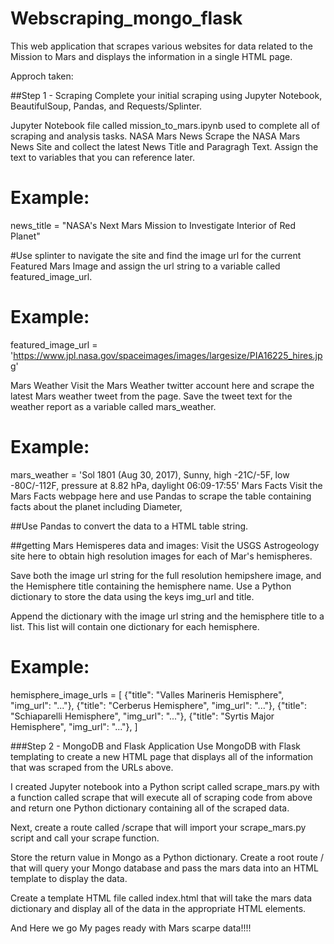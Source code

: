 # Webscraping_mongo_flask

This  web application that scrapes various websites for data related to the Mission to Mars and displays the information in a single HTML page. 

Approch taken:

##Step 1 - Scraping
Complete your initial scraping using Jupyter Notebook, BeautifulSoup, Pandas, and Requests/Splinter.

Jupyter Notebook file called mission_to_mars.ipynb used to complete all of scraping and analysis tasks.
NASA Mars News
Scrape the NASA Mars News Site and collect the latest News Title and Paragragh Text. Assign the text to variables that you can reference later.
# Example:
news_title = "NASA's Next Mars Mission to Investigate Interior of Red Planet"

#Use splinter to navigate the site and find the image url for the current Featured Mars Image and assign the url string to a variable called featured_image_url.
# Example:
featured_image_url = 'https://www.jpl.nasa.gov/spaceimages/images/largesize/PIA16225_hires.jpg'

Mars Weather
Visit the Mars Weather twitter account here and scrape the latest Mars weather tweet from the page. Save the tweet text for the weather report as a variable called mars_weather.
# Example:
mars_weather = 'Sol 1801 (Aug 30, 2017), Sunny, high -21C/-5F, low -80C/-112F, pressure at 8.82 hPa, daylight 06:09-17:55'
Mars Facts
Visit the Mars Facts webpage here and use Pandas to scrape the table containing facts about the planet including Diameter, 

##Use Pandas to convert the data to a HTML table string.

##getting Mars Hemisperes data and images:
Visit the USGS Astrogeology site here to obtain high resolution images for each of Mar's hemispheres.

Save both the image url string for the full resolution hemipshere image, and the Hemisphere title containing the hemisphere name. 
Use a Python dictionary to store the data using the keys img_url and title.

Append the dictionary with the image url string and the hemisphere title to a list. This list will contain one dictionary for each hemisphere.

# Example:
hemisphere_image_urls = [
    {"title": "Valles Marineris Hemisphere", "img_url": "..."},
    {"title": "Cerberus Hemisphere", "img_url": "..."},
    {"title": "Schiaparelli Hemisphere", "img_url": "..."},
    {"title": "Syrtis Major Hemisphere", "img_url": "..."},
]


###Step 2 - MongoDB and Flask Application
Use MongoDB with Flask templating to create a new HTML page that displays all of the information that was scraped from the URLs above.

I created Jupyter notebook into a Python script called scrape_mars.py with a function called scrape that will execute all of  scraping code from above and return one Python dictionary containing all of the scraped data.

Next,
create a route called /scrape that will import your scrape_mars.py script and call your scrape function.

Store the return value in Mongo as a Python dictionary.
Create a root route / that will query your Mongo database and pass the mars data into an HTML template to display the data.

Create a template HTML file called index.html that will take the mars data dictionary and display all of the data in the appropriate HTML elements.

And Here we go My pages ready with Mars scarpe data!!!!
